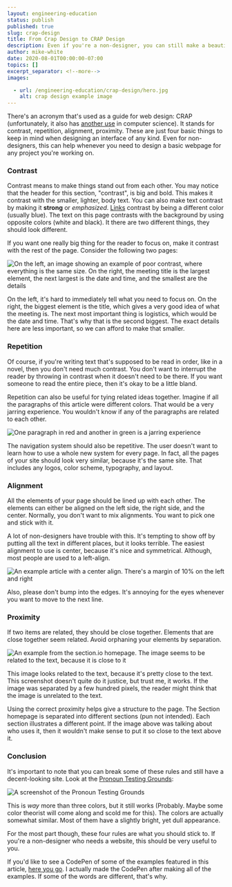 ```yaml
---
layout: engineering-education
status: publish
published: true
slug: crap-design
title: From Crap Design to CRAP Design
description: Even if you're a non-designer, you can still make a beautiful looking webpage for your project. Here are some tips to show you how.
author: mike-white
date: 2020-08-01T00:00:00-07:00
topics: []
excerpt_separator: <!--more-->
images:

  - url: /engineering-education/crap-design/hero.jpg
    alt: crap design example image
---
```

There's an acronym that's used as a guide for web design: CRAP (unfortunately, it also has [another use](https://blog.logrocket.com/how-to-write-crap-rust-code/) in computer science). It stands for contrast, repetition, alignment, proximity. These are just four basic things to keep in mind when designing an interface of any kind. Even for non-designers, this can help whenever you need to design a basic webpage for any project you're working on.
<!--more-->

### Contrast
Contrast means to make things stand out from each other. You may notice that the header for this section, "contrast", is big and bold. This makes it contrast with the smaller, lighter, body text. You can also make text contrast by making it **strong** or *emphasized*. [Links](https://zelda.gamepedia.com/Link) contrast by being a different color (usually blue). The text on this page contrasts with the background by using opposite colors (white and black). It there are two different things, they should look different.

If you want one really big thing for the reader to focus on, make it contrast with the rest of the page. Consider the following two pages:

![On the left, an image showing an example of poor contrast, where everything is the same size. On the right, the meeting title is the largest element, the next largest is the date and time, and the smallest are the details](/engineering-education/crap-design/contrast.jpg)

On the left, it's hard to immediately tell what you need to focus on. On the right, the biggest element is the title, which gives a very good idea of what the meeting is. The next most important thing is logistics, which would be the date and time. That's why that is the second biggest. The exact details here are less important, so we can afford to make that smaller.

### Repetition
Of course, if you're writing text that's supposed to be read in order, like in a novel, then you don't need much contrast. You don't want to interrupt the reader by throwing in contrast when it doesn't need to be there. If you want someone to read the entire piece, then it's okay to be a little bland.

Repetition can also be useful for tying related ideas together. Imagine if all the paragraphs of this article were different colors. That would be a very jarring experience. You wouldn't know if any of the paragraphs are related to each other.

![One paragraph in red and another in green is a jarring experience](/engineering-education/crap-design/repetition.png)

The navigation system should also be repetitive. The user doesn't want to learn how to use a whole new system for every page. In fact, all the pages of your site should look very similar, because it's the same site. That includes any logos, color scheme, typography, and layout.

### Alignment

All the elements of your page should be lined up with each other. The elements can either be aligned on the left side, the right side, and the center. Normally, you don't want to mix alignments. You want to pick one and stick with it.

A lot of non-designers have trouble with this. It's tempting to show off by putting all the text in different places, but it looks terrible. The easiest alignment to use is center, because it's nice and symmetrical. Although, most people are used to a left-align.

![An example article with a center align. There's a margin of 10% on the left and right](/engineering-education/crap-design/center_align.jpg)

Also, please don't bump into the edges. It's annoying for the eyes whenever you want to move to the next line.

### Proximity

If two items are related, they should be close together. Elements that are close together seem related. Avoid orphaning your elements by separation.

![An example from the section.io homepage. The image seems to be related to the text, because it is close to it](/engineering-education/crap-design/proximity.jpg)

This image looks related to the text, because it's pretty close to the text. This screenshot doesn't quite do it justice, but trust me, it works. If the image was separated by a few hundred pixels, the reader might think that the image is unrelated to the text.

Using the correct proximity helps give a structure to the page. The Section homepage is separated into different sections (pun not intended). Each section illustrates a different point. If the image above was talking about who uses it, then it wouldn't make sense to put it so close to the text above it.

### Conclusion
It's important to note that you can break some of these rules and still have a decent-looking site. Look at the [Pronoun Testing Grounds](https://botahamec.github.io/pronoun_test/):

![A screenshot of the Pronoun Testing Grounds](/engineering-education/crap-design/testing_grounds.png)

This is *way* more than three colors, but it still works (Probably. Maybe some color theorist will come along and scold me for this). The colors are actually somewhat similar. Most of them have a slightly bright, yet dull appearance.

For the most part though, these four rules are what you should stick to. If you're a non-designer who needs a website, this should be very useful to you.

If you'd like to see a CodePen of some of the examples featured in this article, [here you go](https://codepen.io/botahamec/pen/JjGQKNW). I actually made the CodePen after making all of the examples. If some of the words are different, that's why.

